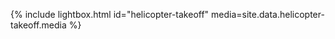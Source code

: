 <link rel="stylesheet" href="/_assets/css/lightbox.css">

{% include lightbox.html id="helicopter-takeoff" media=site.data.helicopter-takeoff.media %}
